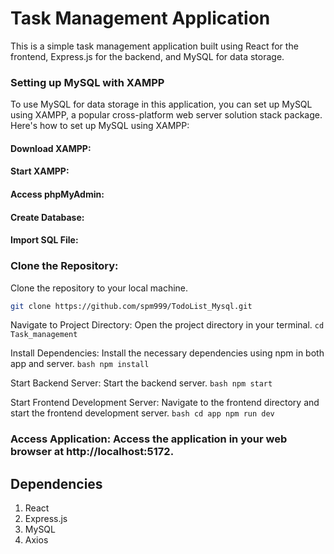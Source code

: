 # Task Management Application
This is a simple task management application built using React for the frontend, Express.js for the backend, and MySQL for data storage.

### Setting up MySQL with XAMPP
To use MySQL for data storage in this application, you can set up MySQL using XAMPP, a popular cross-platform web server solution stack package. Here's how to set up MySQL using XAMPP:



#### Download XAMPP: 
#### Start XAMPP: 
#### Access phpMyAdmin: 
#### Create Database: 
#### Import SQL File: 



### Clone the Repository: 

Clone the repository to your local machine.
   ```bash
   git clone https://github.com/spm999/TodoList_Mysql.git
   ```

Navigate to Project Directory: Open the project directory in your terminal.
    ```
    cd Task_management
    ```
    
Install Dependencies: Install the necessary dependencies using npm in both app and server.
    ```bash
    npm install
    ```
    
Start Backend Server: Start the backend server.
    ```bash
    npm start
    ```
    
Start Frontend Development Server: Navigate to the frontend directory and start the frontend development server.
    ```bash
    cd app
    npm run dev
    ```
    
### Access Application: Access the application in your web browser at http://localhost:5172.


## Dependencies
1. React
2. Express.js
3. MySQL
4. Axios



